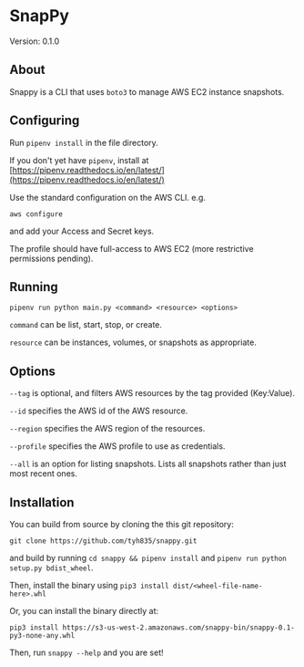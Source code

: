 # SnapPy

Version: 0.1.0

## About

Snappy is a CLI that uses `boto3` to manage AWS EC2 instance snapshots.

## Configuring

Run `pipenv install` in the file directory.

If you don't yet have `pipenv`, install at [https://pipenv.readthedocs.io/en/latest/](https://pipenv.readthedocs.io/en/latest/)

Use the standard configuration on the AWS CLI. e.g.

`aws configure`

and add your Access and Secret keys.

The profile should have full-access to AWS EC2 (more restrictive permissions pending).

## Running

`pipenv run python main.py <command> <resource> <options>`

`command` can be list, start, stop, or create.

`resource` can be instances, volumes, or snapshots as appropriate.

## Options

`--tag` is optional, and filters AWS resources by the tag provided (Key:Value).

`--id` specifies the AWS id of the AWS resource.

`--region` specifies the AWS region of the resources.

`--profile` specifies the AWS profile to use as credentials.

`--all` is an option for listing snapshots. Lists all snapshots rather than just most recent ones.

## Installation

You can build from source by cloning the this git repository:

`git clone https://github.com/tyh835/snappy.git`

and build by running `cd snappy && pipenv install` and `pipenv run python setup.py bdist_wheel`.

Then, install the binary using `pip3 install dist/<wheel-file-name-here>.whl`

Or, you can install the binary directly at:

`pip3 install https://s3-us-west-2.amazonaws.com/snappy-bin/snappy-0.1-py3-none-any.whl`

Then, run `snappy --help` and you are set!